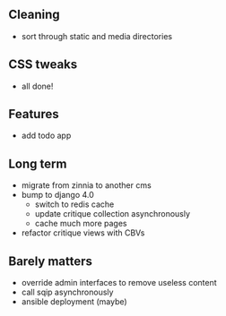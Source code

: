 ## Cleaning

- sort through static and media directories


## CSS tweaks

- all done!


## Features

- add todo app


## Long term

- migrate from zinnia to another cms
- bump to django 4.0
    - switch to redis cache
    - update critique collection asynchronously
    - cache much more pages
- refactor critique views with CBVs


## Barely matters

- override admin interfaces to remove useless content
- call sqip asynchronously
- ansible deployment (maybe)
